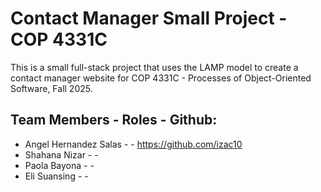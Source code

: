 # Contact Manager Small Project - COP 4331C

This is a small full-stack project that uses the LAMP model to create a contact manager website for COP 4331C - Processes of Object-Oriented Software, Fall 2025.

## Team Members - Roles - Github:
* Angel Hernandez Salas -  - https://github.com/izac10 
* Shahana Nizar -  - 
* Paola Bayona -  -
* Eli Suansing -  - 
